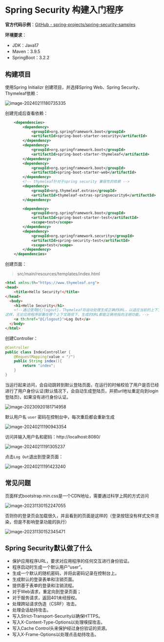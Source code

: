 # Spring Security 构建入门程序

**官方代码示例**：[GitHub - spring-projects/spring-security-samples](https://github.com/spring-projects/spring-security-samples/tree/main)

**环境要求**：

- JDK：Java17
- Maven：3.9.5
- SpringBoot：3.2.2

## 构建项目

使用Spring Initializr 创建项目，并选择Spring Web、Spring Security、Thymeleaf依赖：

![image-20240211180735335](https://cdn.jsdelivr.net/gh/letengzz/tc2/img202402121754129.png)

创建完成后查看依赖：

```xml
	<dependencies>
		<dependency>
			<groupId>org.springframework.boot</groupId>
			<artifactId>spring-boot-starter-security</artifactId>
		</dependency>
		<dependency>
			<groupId>org.springframework.boot</groupId>
			<artifactId>spring-boot-starter-thymeleaf</artifactId>
		</dependency>
		<dependency>
			<groupId>org.springframework.boot</groupId>
			<artifactId>spring-boot-starter-web</artifactId>
		</dependency>
        <!-- thymeleaf针对于spring security 兼容性的依赖 -->
		<dependency>
			<groupId>org.thymeleaf.extras</groupId>
			<artifactId>thymeleaf-extras-springsecurity6</artifactId>
		</dependency>

		<dependency>
			<groupId>org.springframework.boot</groupId>
			<artifactId>spring-boot-starter-test</artifactId>
			<scope>test</scope>
		</dependency>
		<dependency>
			<groupId>org.springframework.security</groupId>
			<artifactId>spring-security-test</artifactId>
			<scope>test</scope>
		</dependency>
	</dependencies>
```

创建页面：

> src/main/resources/templates/index.html

```html
<html xmlns:th="https://www.thymeleaf.org">
<head>
    <title>Hello Security!</title>
</head>
  <body>
    <h1>Hello Security</h1>
    <!--通过使用@{/logout}，Thymeleaf将自动处理生成正确的URL，以适应当前的上下文路径。
这样，无论应用程序部署在哪个上下文路径下，生成的URL都能正确地指向注销功能。-->
    <a th:href="@{/logout}">Log Out</a>
  </body>
</html>
```

创建Controller：

```java
@Controller
public class IndexController {
    @RequestMapping(value = "/")
    public String index(){
        return "index";
    }
}
```

当运行起来访问，会自动跳转到默认登陆页面，在运行的时候校验了用户是否已经进行了用户身份认证(默认情况下，会自动生成登陆页，并把url地址重定向到login登陆页)，如果没有进行身份认证。

![image-20230920181714958](https://cdn.jsdelivr.net/gh/letengzz/tc2/img202402121754725.png)

默认用户名 `user` 密码在控制台中，每次重启都会重新生成

![image-20240211190943354](https://cdn.jsdelivr.net/gh/letengzz/tc2/img202402121754080.png)

访问并输入用户名和密码：http://localhost:8080/ 

![image-20240211191305237](https://cdn.jsdelivr.net/gh/letengzz/tc2/img202402121754604.png)

点击`Log Out`退出到登录页面：

![image-20240211191423240](https://cdn.jsdelivr.net/gh/letengzz/tc2/img202402121754186.png)

## 常见问题

页面样式bootstrap.min.css是一个CDN地址，需要通过科学上网的方式访问

![image-20231130152247055](https://cdn.jsdelivr.net/gh/letengzz/tc2/img202402121754104.png)

否则你的登录页会加载很久，并且看到的页面是这样的（登录按钮没有样式文件渲染，但是不影响登录功能的执行）

![image-20231130152345471](https://cdn.jsdelivr.net/gh/letengzz/tc2/img202402121755684.png)

## Spring Security默认做了什么

- 保护应用程序URL，要求对应用程序的任何交互进行身份验证。
- 程序启动时生成一个默认用户“user”。
- 生成一个默认的随机密码，并将此密码记录在控制台上。
- 生成默认的登录表单和注销页面。
- 提供基于表单的登录和注销流程。
- 对于Web请求，重定向到登录页面；
- 对于服务请求，返回401未经授权。
- 处理跨站请求伪造（CSRF）攻击。
- 处理会话劫持攻击。
- 写入Strict-Transport-Security以确保HTTPS。
- 写入X-Content-Type-Options以处理嗅探攻击。
- 写入Cache Control头来保护经过身份验证的资源。
- 写入X-Frame-Options以处理点击劫持攻击。